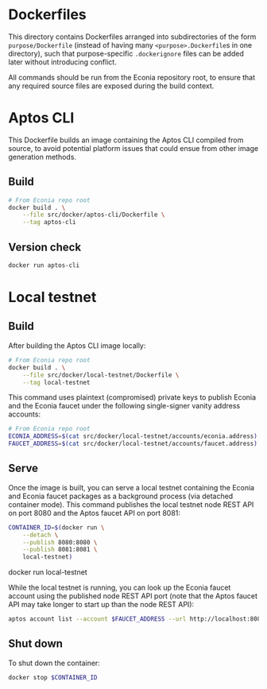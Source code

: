 # Dockerfiles

This directory contains Dockerfiles arranged into subdirectories of the form `purpose/Dockerfile` (instead of having many `<purpose>.Dockerfile`s in one directory), such that purpose-specific `.dockerignore` files can be added later without introducing conflict.

All commands should be run from the Econia repository root, to ensure that any required source files are exposed during the build context.

# Aptos CLI

This Dockerfile builds an image containing the Aptos CLI compiled from source, to avoid potential platform issues that could ensue from other image generation methods.

## Build

```bash
# From Econia repo root
docker build . \
    --file src/docker/aptos-cli/Dockerfile \
    --tag aptos-cli
```

## Version check

```bash
docker run aptos-cli
```

# Local testnet

## Build

After building the Aptos CLI image locally:

```bash
# From Econia repo root
docker build . \
    --file src/docker/local-testnet/Dockerfile \
    --tag local-testnet
```

This command uses plaintext (compromised) private keys to publish Econia and the Econia faucet under the following single-signer vanity address accounts:

```bash
# From Econia repo root
ECONIA_ADDRESS=$(cat src/docker/local-testnet/accounts/econia.address)
FAUCET_ADDRESS=$(cat src/docker/local-testnet/accounts/faucet.address)
```

## Serve

Once the image is built, you can serve a local testnet containing the Econia and Econia faucet packages as a background process (via detached container mode).
This command publishes the local testnet node REST API on port 8080 and the Aptos faucet API on port 8081:

```bash
CONTAINER_ID=$(docker run \
    --detach \
    --publish 8080:8080 \
    --publish 8081:8081 \
    local-testnet)
```

docker run local-testnet

While the local testnet is running, you can look up the Econia faucet account using the published node REST API port (note that the Aptos faucet API may take longer to start up than the node REST API):

```bash
aptos account list --account $FAUCET_ADDRESS --url http://localhost:8080
```

## Shut down

To shut down the container:

```bash
docker stop $CONTAINER_ID
```
